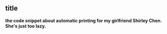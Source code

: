 ## title

**the code snippet about automatic printing for my girlfriend Shirley Chen. She's just too lazy.**
